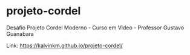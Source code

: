 # projeto-cordel
 Desafio Projeto Cordel Moderno - Curso em Video - Professor Gustavo Guanabara


Link: https://kalvinkm.github.io/projeto-cordel/